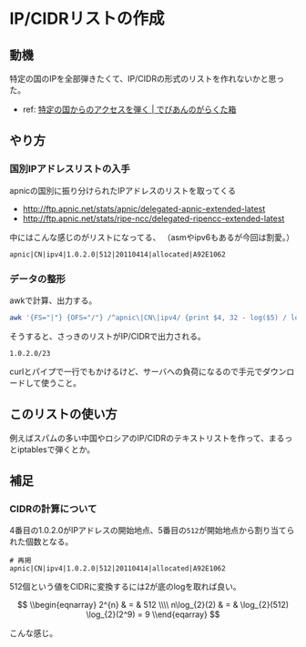 # IP/CIDRリストの作成

## 動機

特定の国のIPを全部弾きたくて、IP/CIDRの形式のリストを作れないかと思った。

 * ref: [特定の国からのアクセスを弾く | でびあんのがらくた箱](http://www.kvs.jp/archives/2369)

## やり方

### 国別IPアドレスリストの入手

apnicの国別に振り分けられたIPアドレスのリストを取ってくる

 * http://ftp.apnic.net/stats/apnic/delegated-apnic-extended-latest
 * http://ftp.apnic.net/stats/ripe-ncc/delegated-ripencc-extended-latest

中にはこんな感じのがリストになってる、
（asmやipv6もあるが今回は割愛。）

```
apnic|CN|ipv4|1.0.2.0|512|20110414|allocated|A92E1062
```

### データの整形

awkで計算、出力する。

```sh
awk '{FS="|"} {OFS="/"} /^apnic\|CN\|ipv4/ {print $4, 32 - log($5) / log(2)}' delegated-apnic-extended-latest
```

そうすると、さっきのリストがIP/CIDRで出力される。

```
1.0.2.0/23
```

curlとパイプで一行でもかけるけど、サーバへの負荷になるので手元でダウンロードして使うこと。

## このリストの使い方

例えばスパムの多い中国やロシアのIP/CIDRのテキストリストを作って、まるっとiptablesで弾くとか。

## 補足

### CIDRの計算について

4番目の1.0.2.0がIPアドレスの開始地点、5番目の`512`が開始地点から割り当てられた個数となる。

```
# 再掲
apnic|CN|ipv4|1.0.2.0|512|20110414|allocated|A92E1062
```

512個という値をCIDRに変換するには2が底のlogを取れば良い。

$$
\\begin{eqnarray}
2^{n} & = & 512 \\\\
n\log_{2}(2) & = & \log_{2}(512) \log_{2}(2^9) = 9
\\end{eqarray}
$$

こんな感じ。